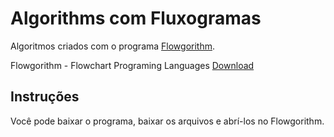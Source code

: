 # Algorithms com Fluxogramas
Algoritmos criados com o programa [Flowgorithm](http://flowgorithm.org/).

Flowgorithm - Flowchart Programing Languages [Download](http://flowgorithm.org/download/index.html)

## Instruções
Você pode baixar o programa, baixar os arquivos e abrí-los no Flowgorithm.
